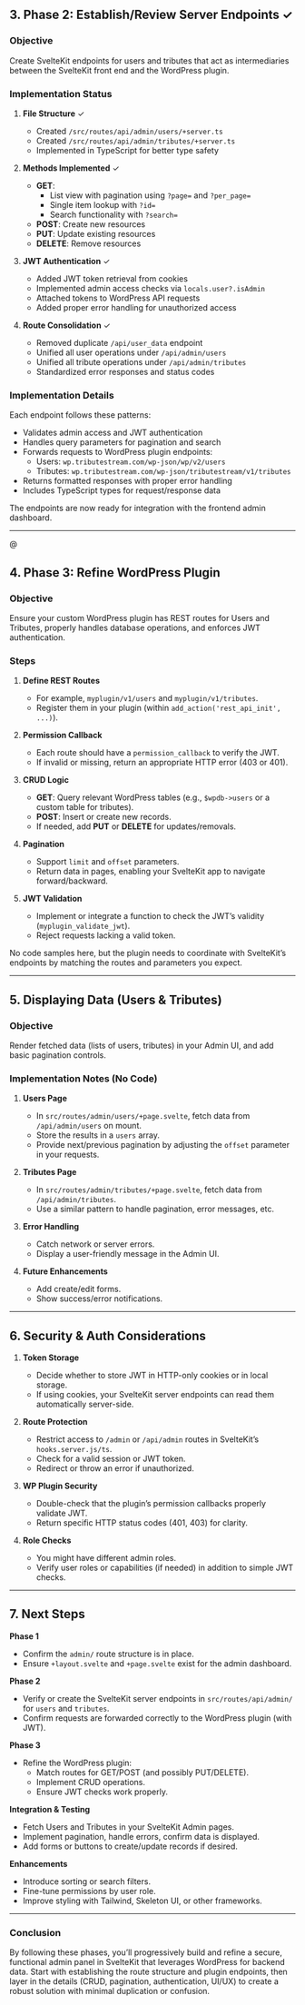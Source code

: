 
## 3. Phase 2: Establish/Review Server Endpoints ✓

### Objective
Create SvelteKit endpoints for users and tributes that act as intermediaries between the SvelteKit front end and the WordPress plugin.

### Implementation Status

1. **File Structure** ✓
   - Created `/src/routes/api/admin/users/+server.ts`
   - Created `/src/routes/api/admin/tributes/+server.ts`
   - Implemented in TypeScript for better type safety

2. **Methods Implemented** ✓
   - **GET**: 
     - List view with pagination using `?page=` and `?per_page=`
     - Single item lookup with `?id=`
     - Search functionality with `?search=`
   - **POST**: Create new resources
   - **PUT**: Update existing resources
   - **DELETE**: Remove resources

3. **JWT Authentication** ✓
   - Added JWT token retrieval from cookies
   - Implemented admin access checks via `locals.user?.isAdmin`
   - Attached tokens to WordPress API requests
   - Added proper error handling for unauthorized access

4. **Route Consolidation** ✓
   - Removed duplicate `/api/user_data` endpoint
   - Unified all user operations under `/api/admin/users`
   - Unified all tribute operations under `/api/admin/tributes`
   - Standardized error responses and status codes

### Implementation Details

Each endpoint follows these patterns:
- Validates admin access and JWT authentication
- Handles query parameters for pagination and search
- Forwards requests to WordPress plugin endpoints:
  - Users: `wp.tributestream.com/wp-json/wp/v2/users`
  - Tributes: `wp.tributestream.com/wp-json/tributestream/v1/tributes`
- Returns formatted responses with proper error handling
- Includes TypeScript types for request/response data

The endpoints are now ready for integration with the frontend admin dashboard.

---
@

## 4. Phase 3: Refine WordPress Plugin

### Objective
Ensure your custom WordPress plugin has REST routes for Users and Tributes, properly handles database operations, and enforces JWT authentication.

### Steps

1. **Define REST Routes**  
   - For example, `myplugin/v1/users` and `myplugin/v1/tributes`.  
   - Register them in your plugin (within `add_action('rest_api_init', ...)`).  

2. **Permission Callback**  
   - Each route should have a `permission_callback` to verify the JWT.  
   - If invalid or missing, return an appropriate HTTP error (403 or 401).

3. **CRUD Logic**  
   - **GET**: Query relevant WordPress tables (e.g., `$wpdb->users` or a custom table for tributes).  
   - **POST**: Insert or create new records.  
   - If needed, add **PUT** or **DELETE** for updates/removals.

4. **Pagination**  
   - Support `limit` and `offset` parameters.  
   - Return data in pages, enabling your SvelteKit app to navigate forward/backward.

5. **JWT Validation**  
   - Implement or integrate a function to check the JWT’s validity (`myplugin_validate_jwt`).  
   - Reject requests lacking a valid token.

No code samples here, but the plugin needs to coordinate with SvelteKit’s endpoints by matching the routes and parameters you expect.

---

## 5. Displaying Data (Users & Tributes)

### Objective
Render fetched data (lists of users, tributes) in your Admin UI, and add basic pagination controls.

### Implementation Notes (No Code)

1. **Users Page**
   - In `src/routes/admin/users/+page.svelte`, fetch data from `/api/admin/users` on mount.  
   - Store the results in a `users` array.  
   - Provide next/previous pagination by adjusting the `offset` parameter in your requests.

2. **Tributes Page**
   - In `src/routes/admin/tributes/+page.svelte`, fetch data from `/api/admin/tributes`.  
   - Use a similar pattern to handle pagination, error messages, etc.

3. **Error Handling**
   - Catch network or server errors.  
   - Display a user-friendly message in the Admin UI.

4. **Future Enhancements**
   - Add create/edit forms.  
   - Show success/error notifications.

---

## 6. Security & Auth Considerations

1. **Token Storage**  
   - Decide whether to store JWT in HTTP-only cookies or in local storage.  
   - If using cookies, your SvelteKit server endpoints can read them automatically server-side.

2. **Route Protection**  
   - Restrict access to `/admin` or `/api/admin` routes in SvelteKit’s `hooks.server.js/ts`.  
   - Check for a valid session or JWT token.  
   - Redirect or throw an error if unauthorized.

3. **WP Plugin Security**  
   - Double-check that the plugin’s permission callbacks properly validate JWT.  
   - Return specific HTTP status codes (401, 403) for clarity.

4. **Role Checks**  
   - You might have different admin roles.  
   - Verify user roles or capabilities (if needed) in addition to simple JWT checks.

---

## 7. Next Steps

**Phase 1**  
- Confirm the `admin/` route structure is in place.  
- Ensure `+layout.svelte` and `+page.svelte` exist for the admin dashboard.

**Phase 2**  
- Verify or create the SvelteKit server endpoints in `src/routes/api/admin/` for `users` and `tributes`.  
- Confirm requests are forwarded correctly to the WordPress plugin (with JWT).

**Phase 3**  
- Refine the WordPress plugin:  
  - Match routes for GET/POST (and possibly PUT/DELETE).  
  - Implement CRUD operations.  
  - Ensure JWT checks work properly.  

**Integration & Testing**  
- Fetch Users and Tributes in your SvelteKit Admin pages.  
- Implement pagination, handle errors, confirm data is displayed.  
- Add forms or buttons to create/update records if desired.

**Enhancements**  
- Introduce sorting or search filters.  
- Fine-tune permissions by user role.  
- Improve styling with Tailwind, Skeleton UI, or other frameworks.

---

### Conclusion

By following these phases, you’ll progressively build and refine a secure, functional admin panel in SvelteKit that leverages WordPress for backend data. Start with establishing the route structure and plugin endpoints, then layer in the details (CRUD, pagination, authentication, UI/UX) to create a robust solution with minimal duplication or confusion.





